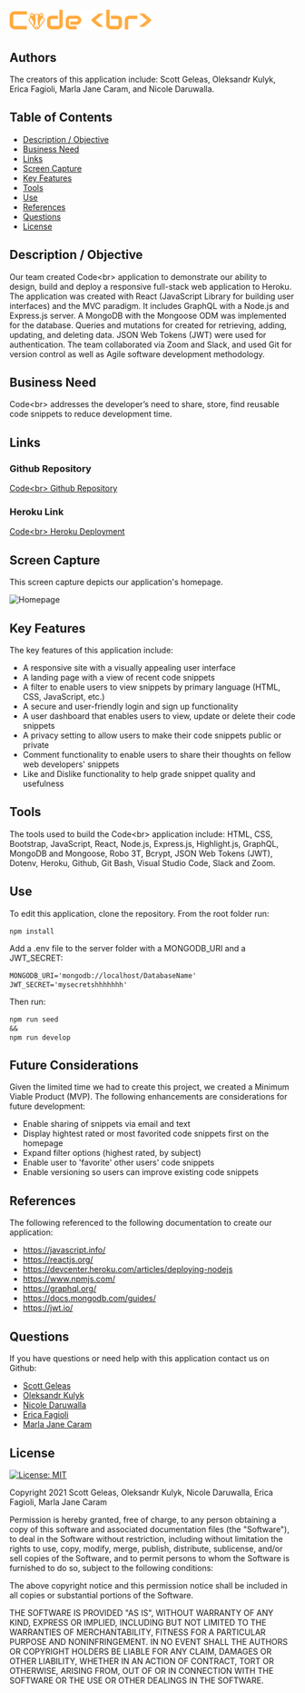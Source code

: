 # ![Logo](./client/public/logo-readme-sm.png)

## Authors

The creators of this application include: Scott Geleas, Oleksandr Kulyk, Erica Fagioli, Marla Jane Caram, and Nicole Daruwalla.

## Table of Contents

-   [Description / Objective](#description--objective)
-   [Business Need](#business--need)
-   [Links](#links)
-   [Screen Capture](#screen-capture)
-   [Key Features](#key-features)
-   [Tools](#tools)
-   [Use](#use)
-   [References](#references)
-   [Questions](#questions)
-   [License](#license)

## Description / Objective

Our team created Code&lt;br> application to demonstrate our ability to design, build and deploy a responsive full-stack web application to Heroku. The application was created with React (JavaScript Library for building user interfaces) and the MVC paradigm. It includes GraphQL with a Node.js and Express.js server. A MongoDB with the Mongoose ODM was implemented for the database. Queries and mutations for created for retrieving, adding, updating, and deleting data. JSON Web Tokens (JWT) were used for authentication. The team collaborated via Zoom and Slack, and used Git for version control as well as Agile software development methodology.

## Business Need

Code&lt;br> addresses the developer’s need to share, store, find reusable code snippets to reduce development time.

## Links

### Github Repository

[Code&lt;br> Github Repository](https://github.com/scottgeleas/Code-Break)

### Heroku Link

[Code&lt;br> Heroku Deployment](https://code-br.herokuapp.com/)

## Screen Capture

This screen capture depicts our application's homepage.

![Homepage](./client/public/homepage.jpg)

## Key Features

The key features of this application include:

-   A responsive site with a visually appealing user interface
-   A landing page with a view of recent code snippets
-   A filter to enable users to view snippets by primary language (HTML, CSS, JavaScript, etc.)
-   A secure and user-friendly login and sign up functionality
-   A user dashboard that enables users to view, update or delete their code snippets
-   A privacy setting to allow users to make their code snippets public or private
-   Comment functionality to enable users to share their thoughts on fellow web developers' snippets
-   Like and Dislike functionality to help grade snippet quality and usefulness

## Tools

The tools used to build the Code&lt;br> application include: HTML, CSS, Bootstrap, JavaScript, React, Node.js, Express.js, Highlight.js, GraphQL, MongoDB and Mongoose, Robo 3T, Bcrypt, JSON Web Tokens (JWT), Dotenv, Heroku, Github, Git Bash, Visual Studio Code, Slack and Zoom.

## Use

To edit this application, clone the repository.
From the root folder run:

```
npm install
```

Add a .env file to the server folder with a MONGODB_URI and a JWT_SECRET:

```
MONGODB_URI='mongodb://localhost/DatabaseName'
JWT_SECRET='mysecretshhhhhhh'
```

Then run:

```
npm run seed
&&
npm run develop
```

## Future Considerations

Given the limited time we had to create this project, we created a Minimum Viable Product (MVP). The following enhancements are considerations for future development:

-   Enable sharing of snippets via email and text
-   Display hightest rated or most favorited code snippets first on the homepage
-   Expand filter options (highest rated, by subject)
-   Enable user to 'favorite' other users' code snippets
-   Enable versioning so users can improve existing code snippets

## References

The following referenced to the following documentation to create our application:

-   https://javascript.info/
-   https://reactjs.org/
-   https://devcenter.heroku.com/articles/deploying-nodejs
-   https://www.npmjs.com/
-   https://graphql.org/
-   https://docs.mongodb.com/guides/
-   https://jwt.io/

## Questions

If you have questions or need help with this application contact us on Github:

-   [Scott Geleas](https://github.com/scottgeleas)
-   [Oleksandr Kulyk](https://github.com/AlexKuWerz)
-   [Nicole Daruwalla](https://github.com/ndaruwalla)
-   [Erica Fagioli](https://github.com/efagioli01)
-   [Marla Jane Caram](https://github.com/marlajane)

## License

[![License: MIT](https://img.shields.io/badge/License-MIT-yellow.svg)](https://opensource.org/licenses/MIT)

Copyright 2021 Scott Geleas, Oleksandr Kulyk, Nicole Daruwalla, Erica Fagioli, Marla Jane Caram

Permission is hereby granted, free of charge, to any person obtaining a copy of this software and associated documentation files (the "Software"), to deal in the Software without restriction, including without limitation the rights to use, copy, modify, merge, publish, distribute, sublicense, and/or sell copies of the Software, and to permit persons to whom the Software is furnished to do so, subject to the following conditions:

The above copyright notice and this permission notice shall be included in all copies or substantial portions of the Software.

THE SOFTWARE IS PROVIDED "AS IS", WITHOUT WARRANTY OF ANY KIND, EXPRESS OR IMPLIED, INCLUDING BUT NOT LIMITED TO THE WARRANTIES OF MERCHANTABILITY, FITNESS FOR A PARTICULAR PURPOSE AND NONINFRINGEMENT. IN NO EVENT SHALL THE AUTHORS OR COPYRIGHT HOLDERS BE LIABLE FOR ANY CLAIM, DAMAGES OR OTHER LIABILITY, WHETHER IN AN ACTION OF CONTRACT, TORT OR OTHERWISE, ARISING FROM, OUT OF OR IN CONNECTION WITH THE SOFTWARE OR THE USE OR OTHER DEALINGS IN THE SOFTWARE.
